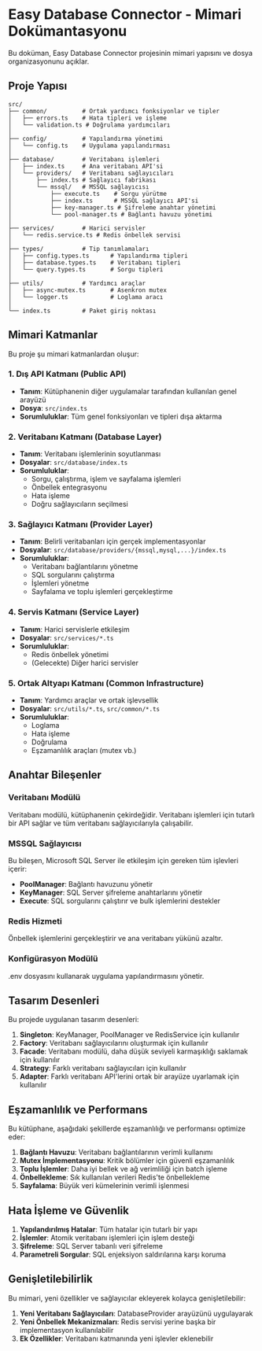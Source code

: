 # Easy Database Connector - Mimari Dokümantasyonu

Bu doküman, Easy Database Connector projesinin mimari yapısını ve dosya organizasyonunu açıklar.

## Proje Yapısı

```
src/
├── common/          # Ortak yardımcı fonksiyonlar ve tipler
│   ├── errors.ts    # Hata tipleri ve işleme
│   └── validation.ts # Doğrulama yardımcıları
│
├── config/          # Yapılandırma yönetimi
│   └── config.ts    # Uygulama yapılandırması
│
├── database/        # Veritabanı işlemleri
│   ├── index.ts     # Ana veritabanı API'si
│   └── providers/   # Veritabanı sağlayıcıları
│       ├── index.ts # Sağlayıcı fabrikası
│       └── mssql/   # MSSQL sağlayıcısı
│           ├── execute.ts    # Sorgu yürütme
│           ├── index.ts      # MSSQL sağlayıcı API'si
│           ├── key-manager.ts # Şifreleme anahtar yönetimi
│           └── pool-manager.ts # Bağlantı havuzu yönetimi
│
├── services/        # Harici servisler
│   └── redis.service.ts # Redis önbellek servisi
│
├── types/           # Tip tanımlamaları
│   ├── config.types.ts      # Yapılandırma tipleri
│   ├── database.types.ts    # Veritabanı tipleri
│   └── query.types.ts       # Sorgu tipleri
│
├── utils/           # Yardımcı araçlar
│   ├── async-mutex.ts       # Asenkron mutex
│   └── logger.ts            # Loglama aracı
│
└── index.ts         # Paket giriş noktası
```

## Mimari Katmanlar

Bu proje şu mimari katmanlardan oluşur:

### 1. Dış API Katmanı (Public API)
- **Tanım**: Kütüphanenin diğer uygulamalar tarafından kullanılan genel arayüzü
- **Dosya**: `src/index.ts`
- **Sorumluluklar**: Tüm genel fonksiyonları ve tipleri dışa aktarma

### 2. Veritabanı Katmanı (Database Layer)
- **Tanım**: Veritabanı işlemlerinin soyutlanması
- **Dosyalar**: `src/database/index.ts`
- **Sorumluluklar**: 
  - Sorgu, çalıştırma, işlem ve sayfalama işlemleri
  - Önbellek entegrasyonu
  - Hata işleme
  - Doğru sağlayıcıların seçilmesi

### 3. Sağlayıcı Katmanı (Provider Layer)
- **Tanım**: Belirli veritabanları için gerçek implementasyonlar
- **Dosyalar**: `src/database/providers/{mssql,mysql,...}/index.ts`
- **Sorumluluklar**:
  - Veritabanı bağlantılarını yönetme
  - SQL sorgularını çalıştırma
  - İşlemleri yönetme
  - Sayfalama ve toplu işlemleri gerçekleştirme

### 4. Servis Katmanı (Service Layer)
- **Tanım**: Harici servislerle etkileşim
- **Dosyalar**: `src/services/*.ts`
- **Sorumluluklar**:
  - Redis önbellek yönetimi
  - (Gelecekte) Diğer harici servisler

### 5. Ortak Altyapı Katmanı (Common Infrastructure)
- **Tanım**: Yardımcı araçlar ve ortak işlevsellik
- **Dosyalar**: `src/utils/*.ts`, `src/common/*.ts`
- **Sorumluluklar**:
  - Loglama
  - Hata işleme
  - Doğrulama
  - Eşzamanlılık araçları (mutex vb.)

## Anahtar Bileşenler

### Veritabanı Modülü
Veritabanı modülü, kütüphanenin çekirdeğidir. Veritabanı işlemleri için tutarlı bir API sağlar ve tüm veritabanı sağlayıcılarıyla çalışabilir.

### MSSQL Sağlayıcısı
Bu bileşen, Microsoft SQL Server ile etkileşim için gereken tüm işlevleri içerir:
- **PoolManager**: Bağlantı havuzunu yönetir
- **KeyManager**: SQL Server şifreleme anahtarlarını yönetir
- **Execute**: SQL sorgularını çalıştırır ve bulk işlemlerini destekler

### Redis Hizmeti
Önbellek işlemlerini gerçekleştirir ve ana veritabanı yükünü azaltır.

### Konfigürasyon Modülü
.env dosyasını kullanarak uygulama yapılandırmasını yönetir.

## Tasarım Desenleri

Bu projede uygulanan tasarım desenleri:

1. **Singleton**: KeyManager, PoolManager ve RedisService için kullanılır
2. **Factory**: Veritabanı sağlayıcılarını oluşturmak için kullanılır
3. **Facade**: Veritabanı modülü, daha düşük seviyeli karmaşıklığı saklamak için kullanılır
4. **Strategy**: Farklı veritabanı sağlayıcıları için kullanılır
5. **Adapter**: Farklı veritabanı API'lerini ortak bir arayüze uyarlamak için kullanılır

## Eşzamanlılık ve Performans

Bu kütüphane, aşağıdaki şekillerde eşzamanlılığı ve performansı optimize eder:

1. **Bağlantı Havuzu**: Veritabanı bağlantılarının verimli kullanımı
2. **Mutex İmplementasyonu**: Kritik bölümler için güvenli eşzamanlılık
3. **Toplu İşlemler**: Daha iyi bellek ve ağ verimliliği için batch işleme
4. **Önbellekleme**: Sık kullanılan verileri Redis'te önbellekleme
5. **Sayfalama**: Büyük veri kümelerinin verimli işlenmesi

## Hata İşleme ve Güvenlik

1. **Yapılandırılmış Hatalar**: Tüm hatalar için tutarlı bir yapı
2. **İşlemler**: Atomik veritabanı işlemleri için işlem desteği
3. **Şifreleme**: SQL Server tabanlı veri şifreleme
4. **Parametreli Sorgular**: SQL enjeksiyon saldırılarına karşı koruma

## Genişletilebilirlik

Bu mimari, yeni özellikler ve sağlayıcılar ekleyerek kolayca genişletilebilir:

1. **Yeni Veritabanı Sağlayıcıları**: DatabaseProvider arayüzünü uygulayarak 
2. **Yeni Önbellek Mekanizmaları**: Redis servisi yerine başka bir implementasyon kullanılabilir
3. **Ek Özellikler**: Veritabanı katmanında yeni işlevler eklenebilir
